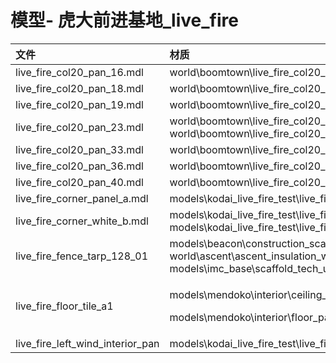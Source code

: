 # 模型- 虎大前进基地\_live\_fire

<table>
  <thead>
    <tr>
      <th style="text-align:left">&#x6587;&#x4EF6;</th>
      <th style="text-align:left">&#x6750;&#x8D28;</th>
    </tr>
  </thead>
  <tbody>
    <tr>
      <td style="text-align:left">live_fire_col20_pan_16.mdl</td>
      <td style="text-align:left">world\boomtown\live_fire_col20_pan_22</td>
    </tr>
    <tr>
      <td style="text-align:left">live_fire_col20_pan_18.mdl</td>
      <td style="text-align:left">world\boomtown\live_fire_col20_pan_19</td>
    </tr>
    <tr>
      <td style="text-align:left">live_fire_col20_pan_19.mdl</td>
      <td style="text-align:left">world\boomtown\live_fire_col20_pan_12</td>
    </tr>
    <tr>
      <td style="text-align:left">live_fire_col20_pan_23.mdl</td>
      <td style="text-align:left">world\boomtown\live_fire_col20_pan_08
        <br />world\boomtown\live_fire_col20_pan_16</td>
    </tr>
    <tr>
      <td style="text-align:left">live_fire_col20_pan_33.mdl</td>
      <td style="text-align:left">world\boomtown\live_fire_col20_pan_14</td>
    </tr>
    <tr>
      <td style="text-align:left">live_fire_col20_pan_36.mdl</td>
      <td style="text-align:left">world\boomtown\live_fire_col20_pan_22</td>
    </tr>
    <tr>
      <td style="text-align:left">live_fire_col20_pan_40.mdl</td>
      <td style="text-align:left">world\boomtown\live_fire_col20_pan_08</td>
    </tr>
    <tr>
      <td style="text-align:left">live_fire_corner_panel_a.mdl</td>
      <td style="text-align:left">models\kodai_live_fire_test\live_fire_concrete_pan</td>
    </tr>
    <tr>
      <td style="text-align:left">live_fire_corner_white_b.mdl</td>
      <td style="text-align:left">models\kodai_live_fire_test\live_fire_col20_corner_white
        <br />models\kodai_live_fire_test\live_fire_red_corner</td>
    </tr>
    <tr>
      <td style="text-align:left">live_fire_fence_tarp_128_01</td>
      <td style="text-align:left">models\beacon\construction_scaffolding_metal world\ascent\ascent_insulation_white
        <br
        />models\imc_base\scaffold_tech_under_grid</td>
    </tr>
    <tr>
      <td style="text-align:left">live_fire_floor_tile_a1</td>
      <td style="text-align:left">
        <p>models\mendoko\interior\ceiling_padded_mendoko\ceiling_padded_mendoko</p>
        <p>models\mendoko\interior\floor_panel_mendoko_03\floor_panel_mendoko_03</p>
      </td>
    </tr>
    <tr>
      <td style="text-align:left">live_fire_left_wind_interior_pan</td>
      <td style="text-align:left">models\kodai_live_fire_test\live_fire_concrete_pan</td>
    </tr>
  </tbody>
</table>

